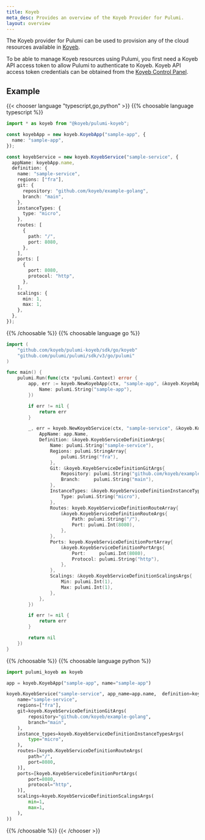 ```yaml
---
title: Koyeb
meta_desc: Provides an overview of the Koyeb Provider for Pulumi.
layout: overview
---
```


The Koyeb provider for Pulumi can be used to provision any of the cloud resources available in [Koyeb](https://www.koyeb.com).

To be able to manage Koyeb resources using Pulumi, you first need a Koyeb API access token to allow Pulumi to authenticate to Koyeb. Koyeb API access token credentials can be obtained from the [Koyeb Control Panel](https://app.koyeb.com/account/api).

## Example

{{< chooser language "typescript,go,python" >}}
{{% choosable language typescript %}}

```typescript
import * as koyeb from "@koyeb/pulumi-koyeb";

const koyebApp = new koyeb.KoyebApp("sample-app", {
  name: "sample-app",
});

const koyebService = new koyeb.KoyebService("sample-service", {
  appName: koyebApp.name,
  definition: {
    name: "sample-service",
    regions: ["fra"],
    git: {
      repository: "github.com/koyeb/example-golang",
      branch: "main",
    },
    instanceTypes: {
      type: "micro",
    },
    routes: [
      {
        path: "/",
        port: 8080,
      },
    ],
    ports: [
      {
        port: 8080,
        protocol: "http",
      },
    ],
    scalings: {
      min: 1,
      max: 1,
    },
  },
});
```

{{% /choosable %}}
{{% choosable language go %}}

```go
import (
	"github.com/koyeb/pulumi-koyeb/sdk/go/koyeb"
	"github.com/pulumi/pulumi/sdk/v3/go/pulumi"
)

func main() {
	pulumi.Run(func(ctx *pulumi.Context) error {
		app, err := koyeb.NewKoyebApp(ctx, "sample-app", &koyeb.KoyebAppArgs{
			Name: pulumi.String("sample-app"),
		})

		if err != nil {
			return err
		}

		_, err = koyeb.NewKoyebService(ctx, "sample-service", &koyeb.KoyebServiceArgs{
			AppName: app.Name,
			Definition: &koyeb.KoyebServiceDefinitionArgs{
				Name: pulumi.String("sample-service"),
				Regions: pulumi.StringArray{
					pulumi.String("fra"),
				},
				Git: &koyeb.KoyebServiceDefinitionGitArgs{
					Repository: pulumi.String("github.com/koyeb/example-golang"),
					Branch:     pulumi.String("main"),
				},
				InstanceTypes: &koyeb.KoyebServiceDefinitionInstanceTypesArgs{
					Type: pulumi.String("micro"),
				},
				Routes: koyeb.KoyebServiceDefinitionRouteArray{
					&koyeb.KoyebServiceDefinitionRouteArgs{
						Path: pulumi.String("/"),
						Port: pulumi.Int(8080),
					},
				},
				Ports: koyeb.KoyebServiceDefinitionPortArray{
					&koyeb.KoyebServiceDefinitionPortArgs{
						Port:     pulumi.Int(8080),
						Protocol: pulumi.String("http"),
					},
				},
				Scalings: &koyeb.KoyebServiceDefinitionScalingsArgs{
					Min: pulumi.Int(1),
					Max: pulumi.Int(1),
				},
			},
		})

		if err != nil {
			return err
		}

		return nil
	})
}
```

{{% /choosable %}}
{{% choosable language python %}}

```python
import pulumi_koyeb as koyeb

app = koyeb.KoyebApp("sample-app", name="sample-app")

koyeb.KoyebService("sample-service", app_name=app.name,  definition=koyeb.KoyebServiceDefinitionArgs(
    name="sample-service",
    regions=["fra"],
    git=koyeb.KoyebServiceDefinitionGitArgs(
        repository="github.com/koyeb/example-golang",
        branch="main",
    ),
    instance_types=koyeb.KoyebServiceDefinitionInstanceTypesArgs(
        type="micro",
    ),
    routes=[koyeb.KoyebServiceDefinitionRouteArgs(
        path="/",
        port=8080,
    )],
    ports=[koyeb.KoyebServiceDefinitionPortArgs(
        port=8080,
        protocol="http",
    )],
    scalings=koyeb.KoyebServiceDefinitionScalingsArgs(
        min=1,
        max=1,
    ),
))
```

{{% /choosable %}}
{{< /chooser >}}